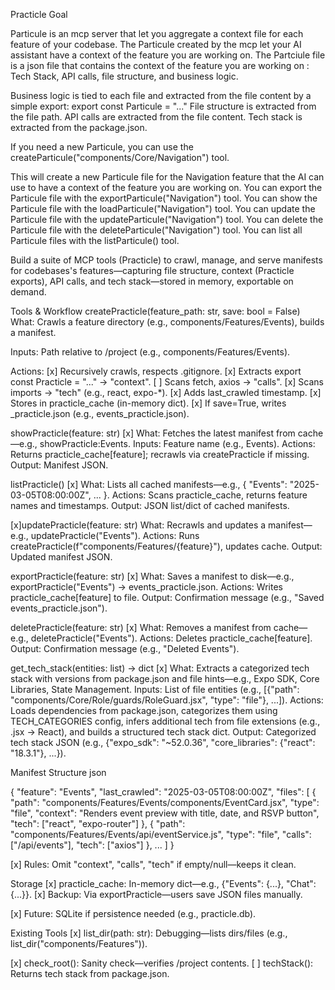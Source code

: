 Practicle
Goal

Particule is an mcp server that let you aggregate a context file for each feature of your codebase. The Particule created by the mcp let your AI assistant have a context of the feature you are working on. 
The Partciule file is a json file that contains the context of the feature you are working on : Tech Stack, API calls, file structure, and business logic. 


Business logic is tied to each file and extracted from the file content by a simple export: export const Particule = "..."
File structure is extracted from the file path.
API calls are extracted from the file content.
Tech stack is extracted from the package.json.


If you need a new Particule, you can use the createParticule("components/Core/Navigation") tool.

This will create a new Particule file for the Navigation feature that the AI can use to have a context of the feature you are working on.
You can export the Particule file with the exportParticule("Navigation") tool.
You can show the Particule file with the loadParticule("Navigation") tool.
You can update the Particule file with the updateParticule("Navigation") tool.
You can delete the Particule file with the deleteParticule("Navigation") tool.
You can list all Particule files with the listParticule() tool.






Build a suite of MCP tools (Practicle) to crawl, manage, and serve manifests for codebases's features—capturing file structure, context (Practicle exports), API calls, and tech stack—stored in memory, exportable on demand.

Tools & Workflow
createPracticle(feature_path: str, save: bool = False)
What: Crawls a feature directory (e.g., components/Features/Events), builds a manifest.

Inputs: Path relative to /project (e.g., components/Features/Events).

Actions:
[x] Recursively crawls, respects .gitignore.
[x] Extracts export const Practicle = "..." → "context".
[ ] Scans fetch, axios → "calls".
[x] Scans imports → "tech" (e.g., react, expo-*).
[x] Adds last_crawled timestamp.
[x] Stores in practicle_cache (in-memory dict).
[x] If save=True, writes <feature>_practicle.json (e.g., events_practicle.json).

showPracticle(feature: str)
[x] What: Fetches the latest manifest from cache—e.g., showPracticle:Events.
Inputs: Feature name (e.g., Events).
Actions: Returns practicle_cache[feature]; recrawls via createPracticle if missing.
Output: Manifest JSON.

listPracticle()
[x] What: Lists all cached manifests—e.g., { "Events": "2025-03-05T08:00:00Z", ... }.
Actions: Scans practicle_cache, returns feature names and timestamps.
Output: JSON list/dict of cached manifests.

[x]updatePracticle(feature: str)
What: Recrawls and updates a manifest—e.g., updatePracticle("Events").
Actions: Runs createPracticle(f"components/Features/{feature}"), updates cache.
Output: Updated manifest JSON.

exportPracticle(feature: str)
[x] What: Saves a manifest to disk—e.g., exportPracticle("Events") → events_practicle.json.
Actions: Writes practicle_cache[feature] to file.
Output: Confirmation message (e.g., "Saved events_practicle.json").

deletePracticle(feature: str)
[x] What: Removes a manifest from cache—e.g., deletePracticle("Events").
Actions: Deletes practicle_cache[feature].
Output: Confirmation message (e.g., "Deleted Events").

get_tech_stack(entities: list) -> dict
[x] What: Extracts a categorized tech stack with versions from package.json and file hints—e.g., Expo SDK, Core Libraries, State Management.
Inputs: List of file entities (e.g., [{"path": "components/Core/Role/guards/RoleGuard.jsx", "type": "file"}, ...]).
Actions: Loads dependencies from package.json, categorizes them using TECH_CATEGORIES config, infers additional tech from file extensions (e.g., .jsx -> React), and builds a structured tech stack dict.
Output: Categorized tech stack JSON (e.g., {"expo_sdk": "~52.0.36", "core_libraries": {"react": "18.3.1"}, ...}).


Manifest Structure
json

{
  "feature": "Events",
  "last_crawled": "2025-03-05T08:00:00Z",
  "files": [
    {
      "path": "components/Features/Events/components/EventCard.jsx",
      "type": "file",
      "context": "Renders event preview with title, date, and RSVP button",
      "tech": ["react", "expo-router"]
    },
    {
      "path": "components/Features/Events/api/eventService.js",
      "type": "file",
      "calls": ["/api/events"],
      "tech": ["axios"]
    },
    ...
  ]
}

[x] Rules: Omit "context", "calls", "tech" if empty/null—keeps it clean.

Storage
[x] practicle_cache: In-memory dict—e.g., {"Events": {...}, "Chat": {...}}.
[x] Backup: Via exportPracticle—users save JSON files manually.

[x] Future: SQLite if persistence needed (e.g., practicle.db).

Existing Tools
[x] list_dir(path: str): Debugging—lists dirs/files (e.g., list_dir("components/Features")).

[x] check_root(): Sanity check—verifies /project contents.
[ ] techStack(): Returns tech stack from package.json.

